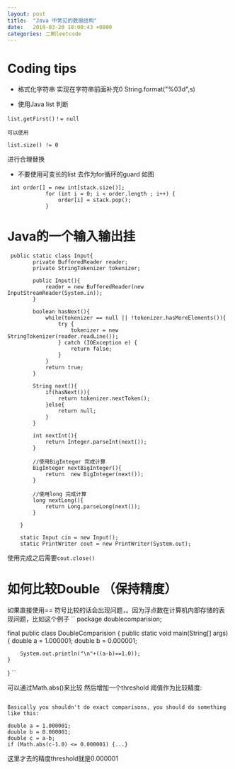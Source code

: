 ```yaml
---
layout: post
title:  "Java 中常见的数据结构"
date:   2019-03-20 18:00:43 +0800
categories: 二刷leetcode
---
```

# Coding tips 


- 格式化字符串 实现在字符串前面补充0
String.format("%03d",s)

- 使用Java list 判断
```
list.getFirst()！= null

可以使用

list.size() != 0
```

进行合理替换

- 不要使用可变长的list 去作为for循环的guard 如图
```
 int order[] = new int[stack.size()];
            for (int i = 0; i < order.length ; i++) {
                order[i] = stack.pop();
            }

```


# Java的一个输入输出挂
```
 public static class Input{
        private BufferedReader reader;
        private StringTokenizer tokenizer;

        public Input(){
            reader = new BufferedReader(new InputStreamReader(System.in));
        }

        boolean hasNext(){
            while(tokenizer == null || !tokenizer.hasMoreElements()){
                try {
                    tokenizer = new StringTokenizer(reader.readLine());
                } catch (IOException e) {
                    return false;
                }
            }
            return true;
        }

        String next(){
            if(hasNext()){
                return tokenizer.nextToken();
            }else{
                return null;
            }
        }

        int nextInt(){
            return Integer.parseInt(next());
        }

        //使用BigInteger 完成计算
        BigInteger nextBigInteger(){
            return  new BigInteger(next());
        }

        //使用long 完成计算
        long nextLong(){
            return Long.parseLong(next());
        }

    }

    static Input cin = new Input();
    static PrintWriter cout = new PrintWriter(System.out);
```

使用完成之后需要``cout.close()``

# 如何比较Double （保持精度）
如果直接使用== 符号比较的话会出现问题，。因为浮点数在计算机内部存储的表现问题，比如这个例子
``
package doublecomparision;

final public class DoubleComparision 
{
    public static void main(String[] args) 
    {
        double a = 1.000001;
        double b = 0.000001;

        System.out.println("\n"+((a-b)==1.0));
    }
}
``

可以通过Math.abs()来比较 然后增加一个threshold 阈值作为比较精度:

```

Basically you shouldn't do exact comparisons, you should do something like this:

double a = 1.000001;
double b = 0.000001;
double c = a-b;
if (Math.abs(c-1.0) <= 0.000001) {...}
```

这里才去的精度threshold就是0.000001
